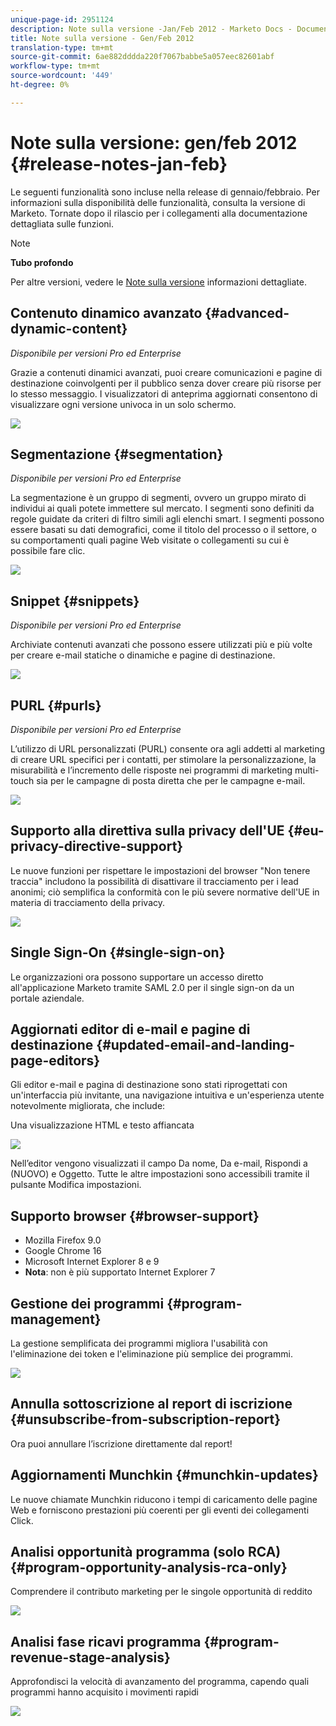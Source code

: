 ```yaml
---
unique-page-id: 2951124
description: Note sulla versione -Jan/Feb 2012 - Marketo Docs - Documentazione del prodotto
title: Note sulla versione - Gen/Feb 2012
translation-type: tm+mt
source-git-commit: 6ae882dddda220f7067babbe5a057eec82601abf
workflow-type: tm+mt
source-wordcount: '449'
ht-degree: 0%

---
```



# Note sulla versione: gen/feb 2012 {#release-notes-jan-feb}

Le seguenti funzionalità sono incluse nella release di gennaio/febbraio. Per informazioni sulla disponibilità delle funzionalità, consulta la versione di Marketo. Tornate dopo il rilascio per i collegamenti alla documentazione dettagliata sulle funzioni.

>[!NOTE]
>
>**Tubo profondo**
>
>Per altre versioni, vedere le [Note sulla versione](https://docs.marketo.com/display/docs/release+notes) informazioni dettagliate.

## Contenuto dinamico avanzato {#advanced-dynamic-content}

*Disponibile per versioni Pro ed Enterprise*

Grazie a contenuti dinamici avanzati, puoi creare comunicazioni e pagine di destinazione coinvolgenti per il pubblico senza dover creare più risorse per lo stesso messaggio. I visualizzatori di anteprima aggiornati consentono di visualizzare ogni versione univoca in un solo schermo.

![](assets/image2014-9-23-9-3a50-3a27.png)

## Segmentazione {#segmentation}

*Disponibile per versioni Pro ed Enterprise*

La segmentazione è un gruppo di segmenti, ovvero un gruppo mirato di individui ai quali potete immettere sul mercato. I segmenti sono definiti da regole guidate da criteri di filtro simili agli elenchi smart. I segmenti possono essere basati su dati demografici, come il titolo del processo o il settore, o su comportamenti quali pagine Web visitate o collegamenti su cui è possibile fare clic.

![](assets/image2014-9-23-9-3a50-3a42.png)

## Snippet {#snippets}

*Disponibile per versioni Pro ed Enterprise*

Archiviate contenuti avanzati che possono essere utilizzati più e più volte per creare e-mail statiche o dinamiche e pagine di destinazione.

![](assets/image2014-9-23-9-3a50-3a58.png)

## PURL {#purls}

*Disponibile per versioni Pro ed Enterprise*

L’utilizzo di URL personalizzati (PURL) consente ora agli addetti al marketing di creare URL specifici per i contatti, per stimolare la personalizzazione, la misurabilità e l’incremento delle risposte nei programmi di marketing multi-touch sia per le campagne di posta diretta che per le campagne e-mail.

![](assets/image2014-9-23-9-3a51-3a11.png)

## Supporto alla direttiva sulla privacy dell&#39;UE {#eu-privacy-directive-support}

Le nuove funzioni per rispettare le impostazioni del browser &quot;Non tenere traccia&quot; includono la possibilità di disattivare il tracciamento per i lead anonimi; ciò semplifica la conformità con le più severe normative dell&#39;UE in materia di tracciamento della privacy.

![](assets/image2014-9-23-9-3a51-3a32.png)

## Single Sign-On {#single-sign-on}

Le organizzazioni ora possono supportare un accesso diretto all&#39;applicazione Marketo tramite SAML 2.0 per il single sign-on da un portale aziendale.

## Aggiornati editor di e-mail e pagine di destinazione {#updated-email-and-landing-page-editors}

Gli editor e-mail e pagina di destinazione sono stati riprogettati con un&#39;interfaccia più invitante, una navigazione intuitiva e un&#39;esperienza utente notevolmente migliorata, che include:

Una visualizzazione HTML e testo affiancata

![](assets/image2014-9-23-9-3a51-3a54.png)

Nell’editor vengono visualizzati il campo Da nome, Da e-mail, Rispondi a (NUOVO) e Oggetto. Tutte le altre impostazioni sono accessibili tramite il pulsante Modifica impostazioni.

## Supporto browser {#browser-support}

* Mozilla Firefox 9.0
* Google Chrome 16
* Microsoft Internet Explorer 8 e 9
* **Nota**: non è più supportato Internet Explorer 7

## Gestione dei programmi {#program-management}

La gestione semplificata dei programmi migliora l&#39;usabilità con l&#39;eliminazione dei token e l&#39;eliminazione più semplice dei programmi.

![](assets/image2014-9-23-9-3a52-3a11.png)

## Annulla sottoscrizione al report di iscrizione {#unsubscribe-from-subscription-report}

Ora puoi annullare l’iscrizione direttamente dal report!

## Aggiornamenti Munchkin {#munchkin-updates}

Le nuove chiamate Munchkin riducono i tempi di caricamento delle pagine Web e forniscono prestazioni più coerenti per gli eventi dei collegamenti Click.

## Analisi opportunità programma (solo RCA) {#program-opportunity-analysis-rca-only}

Comprendere il contributo marketing per le singole opportunità di reddito

![](assets/image2014-9-23-9-3a52-3a30.png)

## Analisi fase ricavi programma {#program-revenue-stage-analysis}

Approfondisci la velocità di avanzamento del programma, capendo quali programmi hanno acquisito i movimenti rapidi

![](assets/image2014-9-23-9-3a52-3a47.png)

